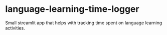 # language-learning-time-logger
Small streamlit app that helps with tracking time spent on language learning activities.

